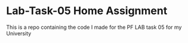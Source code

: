 # Lab-Task-05 Home Assignment

This is a repo containing the code I made for the PF LAB task 05 for my University
